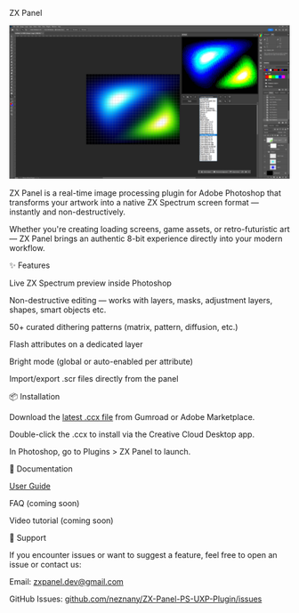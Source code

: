 ZX Panel

![Panel in Photoshop](./screenshots/zx-panel-screenshot-1.png)

ZX Panel is a real-time image processing plugin for Adobe Photoshop that transforms your artwork into a native ZX Spectrum screen format — instantly and non-destructively.

Whether you're creating loading screens, game assets, or retro-futuristic art — ZX Panel brings an authentic 8-bit experience directly into your modern workflow.

✨ Features

Live ZX Spectrum preview inside Photoshop

Non-destructive editing — works with layers, masks, adjustment layers, shapes, smart objects etc.

50+ curated dithering patterns (matrix, pattern, diffusion, etc.)

Flash attributes on a dedicated layer

Bright mode (global or auto-enabled per attribute)

Import/export .scr files directly from the panel

📦 Installation

Download the [latest .ccx file](https://exchange.adobe.com/apps/cc/66b98268/zx-panel) from Gumroad or Adobe Marketplace.

Double-click the .ccx to install via the Creative Cloud Desktop app.

In Photoshop, go to Plugins > ZX Panel to launch.

📘 Documentation

[User Guide](docs/HELP.md)

FAQ (coming soon)

Video tutorial (coming soon)

🐞 Support

If you encounter issues or want to suggest a feature, feel free to open an issue or contact us:

Email: [zxpanel.dev@gmail.com](mailto:zxpanel.dev@gmail.com)

GitHub Issues: [github.com/neznany/ZX-Panel-PS-UXP-Plugin/issues](https://github.com/Neznany/ZX-Panel-PS-UXP-Plugin)
